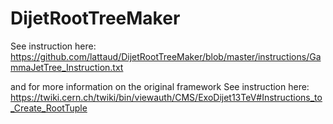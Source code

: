 DijetRootTreeMaker
==================
See instruction here:
https://github.com/lattaud/DijetRootTreeMaker/blob/master/instructions/GammaJetTree_Instruction.txt



and for more information on the original framework
See instruction here: https://twiki.cern.ch/twiki/bin/viewauth/CMS/ExoDijet13TeV#Instructions_to_Create_RootTuple

